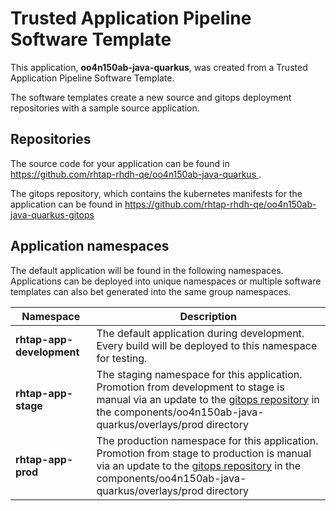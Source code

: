 # Trusted Application Pipeline Software Template

This application, **oo4n150ab-java-quarkus**, was created from a Trusted Application Pipeline Software Template.

The software templates create a new source and gitops deployment repositories with a sample source application. 

## Repositories

The source code for your application can be found in [https://github.com/rhtap-rhdh-qe/oo4n150ab-java-quarkus ](https://github.com/rhtap-rhdh-qe/oo4n150ab-java-quarkus ).
 
The gitops repository, which contains the kubernetes manifests for the application can be found in 
[https://github.com/rhtap-rhdh-qe/oo4n150ab-java-quarkus-gitops ](https://github.com/rhtap-rhdh-qe/oo4n150ab-java-quarkus-gitops ) 

## Application namespaces 

The default application will be found in the following namespaces. Applications can be deployed into unique namespaces or multiple software templates can also bet generated into the same group namespaces.  

|  Namespace   |  Description   |  
| -------- | -------- |   
| **rhtap-app-development** | The default application during development. Every build will be deployed to this namespace for testing. | 
| **rhtap-app-stage** | The staging namespace for this application. Promotion from development to stage is manual via an update to the [gitops repository](https://github.com/rhtap-rhdh-qe/oo4n150ab-java-quarkus-gitops ) in the components/oo4n150ab-java-quarkus/overlays/prod directory |  
| **rhtap-app-prod** | The production namespace for this application. Promotion from stage to production is manual via an update to the [gitops repository](https://github.com/rhtap-rhdh-qe/oo4n150ab-java-quarkus-gitops ) in the components/oo4n150ab-java-quarkus/overlays/prod directory | 